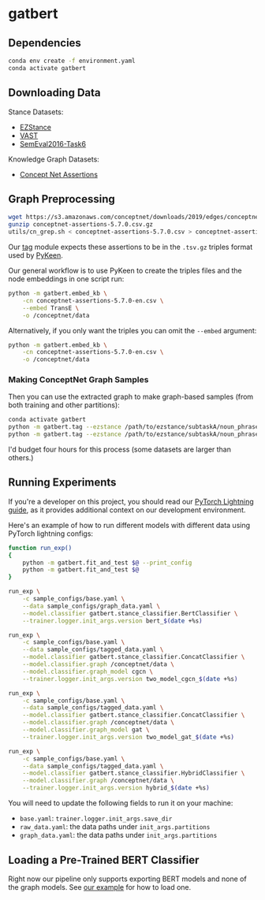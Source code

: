 # gatbert

## Dependencies

```bash
conda env create -f environment.yaml
conda activate gatbert
```

## Downloading Data

Stance Datasets:
- [EZStance](https://github.com/chenyez/EZ-STANCE)
- [VAST](https://github.com/emilyallaway/zero-shot-stance/tree/master/data/VAST)
- [SemEval2016-Task6](https://www.saifmohammad.com/WebDocs/stance-data-all-annotations.zip)

Knowledge Graph Datasets:
- [Concept Net Assertions](https://s3.amazonaws.com/conceptnet/downloads/2019/edges/conceptnet-assertions-5.7.0.csv.gz)

## Graph Preprocessing

```bash
wget https://s3.amazonaws.com/conceptnet/downloads/2019/edges/conceptnet-assertions-5.7.0.csv.gz
gunzip conceptnet-assertions-5.7.0.csv.gz
utils/cn_grep.sh < conceptnet-assertions-5.7.0.csv > conceptnet-assertions-5.7.0-en.csv
```

Our [tag](gatbert/tag.py) module expects these assertions to be in the `.tsv.gz` triples format used by [PyKeen](https://pykeen.readthedocs.io/en/stable/).

Our general workflow is to use PyKeen to create the triples files and the node embeddings in one script run:
```bash
python -m gatbert.embed_kb \
	-cn conceptnet-assertions-5.7.0-en.csv \
	--embed TransE \
	-o /conceptnet/data
```

Alternatively, if you only want the triples you can omit the `--embed` argument:
```bash
python -m gatbert.embed_kb \
	-cn conceptnet-assertions-5.7.0-en.csv \
	-o /conceptnet/data
```

### Making ConceptNet Graph Samples

Then you can use the extracted graph to make graph-based samples (from both training and other partitions):
```bash
conda activate gatbert
python -m gatbert.tag --ezstance /path/to/ezstance/subtaskA/noun_phrase/raw_train_all_onecol.csv --graph /conceptnet/data -o train_graph.tsv
python -m gatbert.tag --ezstance /path/to/ezstance/subtaskA/noun_phrase/raw_val_all_onecol.csv   --graph /conceptnet/data -o val_graph.tsv
```
I'd budget four hours for this process (some datasets are larger than others.)


## Running Experiments

If you're a developer on this project, you should read our [PyTorch Lightning guide](https://github.com/UF-NLPC-Lab/Guides/tree/main/pytorch-lightning),
as it provides additional context on our development environment.

Here's an example of how to run different models with different data using PyTorch lightning configs:

```bash
function run_exp()
{
	python -m gatbert.fit_and_test $@ --print_config
	python -m gatbert.fit_and_test $@
}

run_exp \
	-c sample_configs/base.yaml \
	--data sample_configs/graph_data.yaml \
	--model.classifier gatbert.stance_classifier.BertClassifier \
	--trainer.logger.init_args.version bert_$(date +%s)

run_exp \
	-c sample_configs/base.yaml \
	--data sample_configs/tagged_data.yaml \
	--model.classifier gatbert.stance_classifier.ConcatClassifier \
	--model.classifier.graph /conceptnet/data \
	--model.classifier.graph_model cgcn \
	--trainer.logger.init_args.version two_model_cgcn_$(date +%s)

run_exp \
	-c sample_configs/base.yaml \
	--data sample_configs/tagged_data.yaml \
	--model.classifier gatbert.stance_classifier.ConcatClassifier \
	--model.classifier.graph /conceptnet/data \
	--model.classifier.graph_model gat \
	--trainer.logger.init_args.version two_model_gat_$(date +%s)

run_exp \
	-c sample_configs/base.yaml \
	--data sample_configs/tagged_data.yaml \
	--model.classifier gatbert.stance_classifier.HybridClassifier \
	--model.classifier.graph /conceptnet/data \
	--trainer.logger.init_args.version hybrid_$(date +%s)
```

You will need to update the following fields to run it on your machine:
- `base.yaml`: `trainer.logger.init_args.save_dir`
- `raw_data.yaml`: the data paths under `init_args.partitions`
- `graph_data.yaml`: the data paths under `init_args.partitions`

## Loading a Pre-Trained BERT Classifier

Right now our pipeline only supports exporting BERT models and none of the graph models.
See [our example](examples/bert_classifier.ipynb) for how to load one.